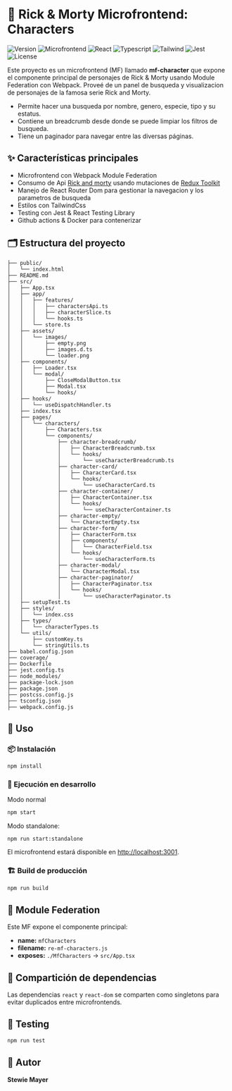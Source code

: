 # 🚀 Rick & Morty Microfrontend: Characters

![Version](https://img.shields.io/badge/version-1.0.0-blue?style=flat-square)
![Microfrontend](https://img.shields.io/badge/Microfrontend-Webpack%20Module%20Federation-blue?style=flat-square)
![React](https://img.shields.io/badge/React-19.x-61dafb?logo=react&logoColor=white&style=flat-square)
![Typescript](https://img.shields.io/badge/Typescript-blue?logo=typescript&logoColor=white&style=flat-square)
![Tailwind](https://img.shiedls.io/badge/Tailwind-61dafb?logo=tailwindccs&logoColor=white&style=flat-square)
![Jest](https://img.shields.io/badge/Testing-Jest-red?logo=jest&logoColor=white&style=flat-square)
![License](https://img.shields.io/badge/License-MIT-green?style=flat-square)

Este proyecto es un microfrontend (MF) llamado **mf-character** que expone el componente principal de personajes de Rick & Morty usando Module Federation con Webpack.
Proveé de un panel de busqueda y visualizacion de personajes de la famosa serie Rick and Morty. 
- Permite hacer una busqueda por nombre, genero, especie, tipo y su estatus.
- Contiene un breadcrumb desde donde se puede limpiar los filtros de busqueda.
- Tiene un paginador para navegar entre las diversas páginas.

## ✨ Características principales
- Microfrontend con Webpack Module Federation
- Consumo de Api [Rick and morty](https://rickandmortyapi.com/) usando mutaciones de [Redux Toolkit](https://redux-toolkit.js.org/)  
- Manejo de React Router Dom para gestionar la navegacion y los parametros de busqueda
- Estilos con TailwindCss
- Testing con Jest & React Testing Library
- Github actions & Docker para contenerizar

## 🗂️ Estructura del proyecto

```
├── public/
│   └── index.html
├── README.md
├── src/
│   ├── App.tsx
│   ├── app/
│   │   ├── features/
│   │   │   ├── charactersApi.ts
│   │   │   ├── characterSlice.ts
│   │   │   └── hooks.ts
│   │   └── store.ts
│   ├── assets/
│   │   └── images/
│   │       ├── empty.png
│   │       ├── images.d.ts
│   │       └── loader.png
│   ├── components/
│   │   ├── Loader.tsx
│   │   └── modal/
│   │       ├── CloseModalButton.tsx
│   │       ├── Modal.tsx
│   │       └── hooks/
│   ├── hooks/
│   │   └── useDispatchHandler.ts
│   ├── index.tsx
│   ├── pages/
│   │   └── characters/
│   │       ├── Characters.tsx
│   │       └── components/
│   │           ├── character-breadcrumb/
│   │           │   ├── CharacterBreadcrumb.tsx
│   │           │   └── hooks/
│   │           │       └── useCharacterBreadcrumb.ts
│   │           ├── character-card/
│   │           │   ├── CharacterCard.tsx
│   │           │   └── hooks/
│   │           │       └── useCharacterCard.ts
│   │           ├── character-container/
│   │           │   ├── CharacterContainer.tsx
│   │           │   └── hooks/
│   │           │       └── useCharacterContainer.ts
│   │           ├── character-empty/
│   │           │   └── CharacterEmpty.tsx
│   │           ├── character-form/
│   │           │   ├── CharacterForm.tsx
│   │           │   ├── components/
│   │           │   │   └── CharacterField.tsx
│   │           │   └── hooks/
│   │           │       └── useCharacterForm.ts
│   │           ├── character-modal/
│   │           │   └── CharacterModal.tsx
│   │           ├── character-paginator/
│   │           │   ├── CharacterPaginator.tsx
│   │           │   └── hooks/
│   │           │       └── useCharacterPaginator.ts
│   ├── setupTest.ts
│   ├── styles/
│   │   └── index.css
│   ├── types/
│   │   └── characterTypes.ts
│   └── utils/
│       ├── customKey.ts
│       └── stringUtils.ts
├── babel.config.json
├── coverage/
├── Dockerfile
├── jest.config.ts
├── node_modules/
├── package-lock.json
├── package.json
├── postcss.config.js
├── tsconfig.json
├── webpack.config.js
```

## 🚦 Uso
### 📦 Instalación
```bash
npm install
```

### 🏃 Ejecución en desarrollo
Modo normal
```bash
npm start
```
Modo standalone:
```
npm run start:standalone
```
El microfrontend estará disponible en [http://localhost:3001](http://localhost:3001).

### 🏗️ Build de producción
```bash
npm run build
```

## 🧩 Module Federation
Este MF expone el componente principal:
- **name:** `mfCharacters`
- **filename:** `re-mf-characters.js`
- **exposes:** `./MfCharacters` → `src/App.tsx`

## 🔗 Compartición de dependencias
Las dependencias `react` y `react-dom` se comparten como singletons para evitar duplicados entre microfrontends.

## 🧪 Testing
```bash
npm run test
```

## 👤 Autor
**Stewie Mayer**

